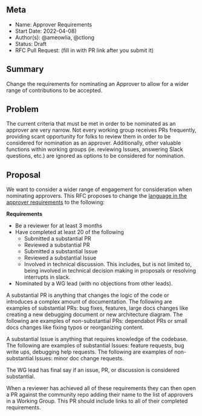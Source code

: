 ## Meta
[meta]: #meta
- Name: Approver Requirements
- Start Date: 2022-04-08)
- Author(s): @ameowlia, @ctlong
- Status: Draft
- RFC Pull Request: (fill in with PR link after you submit it)

## Summary

Change the requirements for nominating an Approver to allow for a wider range of
contributions to be accepted.

## Problem

The current criteria that must be met in order to be nominated as an approver
are very narrow. Not every working group receives PRs frequently, providing
scant opportunity for folks to review them in order to be considered for
nomination as an approver. Additionally, other valuable functions within working
groups (ie. reviewing Issues, answering Slack questions, etc.) are ignored as
options to be considered for nomination.

## Proposal

We want to consider a wider range of engagement for consideration when
nominating approvers. This RFC proposes to change the [language in the approver
requirements](https://github.com/cloudfoundry/community/blob/main/toc/ROLES.md#requirements-2)
to the following:

**Requirements**
* Be a reviewer for at least 3 months
* Have completed at least 20 of the following
  * Submitted a substantial PR
  * Reviewed a substantial PR
  * Submitted a substantial Issue
  * Reviewed a substantial Issue
  * Involved in technical discussion. This includes, but is not limited to,
    being involved in technical decision making in proposals or resolving
    interrupts in slack.
* Nominated by a WG lead (with no objections from other leads).

A substantial PR is anything that changes the logic of the code or introduces a
complex amount of documentation. The following are examples of substantial PRs:
bug fixes, features, large docs changes like creating a new debugging document
or new architecture diagram. The following are examples of non-substantial PRs:
dependabot PRs or small docs changes like fixing typos or reorganizing content.

A substantial Issue is anything that requires knowledge of the codebase. The
following are examples of substantial Issues: feature requests, bug write ups,
debugging help requests. The following are examples of non-substantial Issues:
minor doc change requests.

The WG lead has final say if an issue, PR, or discussion is considered
substantial.

When a reviewer has achieved all of these requirements they can then open a PR
against the community repo adding their name to the list of approvers in a
Working Group. This PR should include links to all of their completed
requirements.

